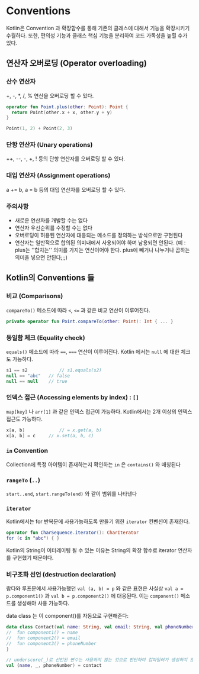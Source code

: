 Conventions
====

Kotlin은 Convention 과 확장함수를 통해 기존의 클래스에 대해서 기능을 확장시키기 수월하다. 또한, 편의성 기능과 클래스 핵심 기능을 분리하여 코드 가독성을 높힐 수가 있다.

## 연산자 오버로딩 (Operator overloading)

### 산수 연산자

+, -, *, /, % 연산을 오버로딩 할 수 있다.

```kotlin
operator fun Point.plus(other: Point): Point {
  return Point(other.x + x, other.y + y)
}

Point(1, 2) + Point(2, 3)
```

### 단항 연산자 (Unary operations)

++, --, -, +, ! 등의 단항 연산자를 오버로딩 할 수 있다.

### 대입 연산자 (Assignment operations)

a += b, a = b 등의 대입 연산자를 오버로딩 할 수 있다.

### 주의사항

* 새로운 연산자를 개발할 수는 없다
* 연산자 우선순위를 수정할 수는 없다
* 오버로딩이 허용된 연산자에 대응되는 메소드를 정의하는 방식으로만 구현된다
* 연산자는 일반적으로 합의된 의미내에서 사용되어야 하며 남용되면 안된다. (예 : plus는 ''합치는'' 의미를 가지는 연산이어야 한다. plus에 빼거나 나누거나 곱하는 의미을 넣으면 안된다;;;)

## Kotlin의 Conventions 들

### 비교 (Comparisons)

`compareTo()` 메소드에 따라 `<`, `<=` 과 같은 비교 연산이 이루어진다.

```kotlin
private operator fun Point.compareTo(other: Point): Int { ... }
```

### 동일함 체크 (Equality check)

`equals()` 메소드에 따라 `==`, `===` 연산이 이루어진다. Kotlin 에서는 `null` 에 대한 체크도 가능하다.

```kotlin
s1 == s2 			// s1.equals(s2)
null == "abc"	// false
null == null 	// true
```

### 인덱스 접근 (Accessing elements by index) : `[]`

`map[key]` 나 `arr[1]` 과 같은 인덱스 접근이 가능하다. Kotlin에서는 2개 이상의 인덱스 접근도 가능하다.

```kotlin
x[a, b] 			// = x.get(a, b)
x[a, b] = c 	// x.set(a, b, c)
```

###  `in` Convention

Collection에 특정 아이템이 존재하는지 확인하는 `in` 은 `contains()` 와 매칭된다

### `rangeTo` (`..`)

`start..end`, `start.rangeTo(end)` 와 같이 범위를 나타낸다

### `iterator`

Kotlin에서는 for 반복문에 사용가능하도록 만들기 위한  `iterator` 컨벤션이 존재한다. 

```kotlin
operator fun CharSequence.iterator(): CharIterator
for (c in "abc") { }
```

Kotlin의 String이 이터레이팅 될 수 있는 이유는 String의 확장 함수로 iterator 연산자를 구현했기 때문이다.

### 비구조화 선언 (destruction declaration)

람다와 루프문에서 사용가능했던 `val (a, b) = p` 와 같은 표현은 사실상 `val a = p.component1()` 과 `val b = p.component2()` 에 대응된다. 이는 `component()` 메소드를 생성해야 사용 가능하다.

data class 는 이 component()를 자동으로 구현해준다:

```kotlin
data class Contact(val name: String, val email: String, val phoneNumber: String) {
//  fun component1() = name
//  fun component2() = email
//  fun component3() = phoneNumber
}

// underscore(_)로 선언된 변수는 사용하지 않는 것으로 판단하여 컴파일러가 생성하지 않도록 번역한다.
val (name, _, phoneNumber) = contact
```



